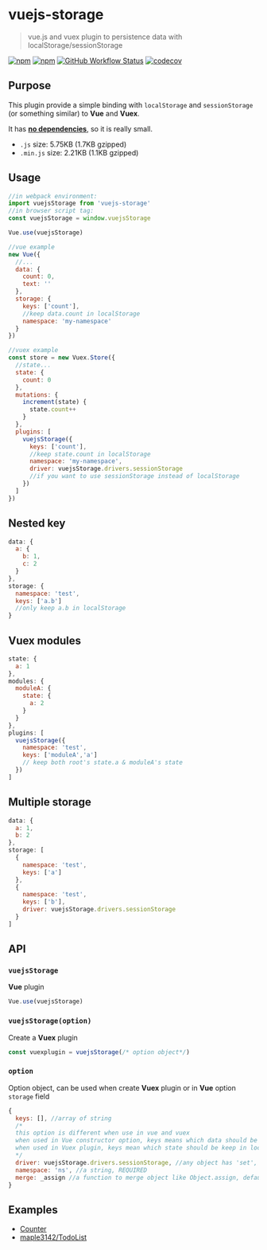# vuejs-storage

> vue.js and vuex plugin to persistence data with localStorage/sessionStorage

[![npm](https://img.shields.io/npm/v/vuejs-storage.svg?style=flat-square)](https://www.npmjs.com/package/vuejs-storage)
[![npm](https://img.shields.io/npm/dm/vuejs-storage?style=flat-square)](https://www.npmjs.com/package/vuejs-storage)
[![GitHub Workflow Status](https://img.shields.io/github/workflow/status/maple3142/vuejs-storage/Node.js%20CI?style=flat-square)](https://github.com/maple3142/vuejs-storage/actions?query=workflow%3A%22Node.js+CI%22)
[![codecov](https://img.shields.io/codecov/c/github/maple3142/vuejs-storage.svg?style=flat-square)](https://codecov.io/gh/maple3142/vuejs-storage)


## Purpose

This plugin provide a simple binding with `localStorage` and `sessionStorage` (or something similar) to **Vue** and **Vuex**.

It has **[no dependencies](https://www.npmjs.com/package/vuejs-storage?activeTab=dependencies)**, so it is really small.

* `.js` size: 5.75KB (1.7KB gzipped)
* `.min.js` size: 2.21KB (1.1KB gzipped)

## Usage

```js
//in webpack environment:
import vuejsStorage from 'vuejs-storage'
//in browser script tag:
const vuejsStorage = window.vuejsStorage

Vue.use(vuejsStorage)

//vue example
new Vue({
  //...
  data: {
    count: 0,
    text: ''
  },
  storage: {
    keys: ['count'],
    //keep data.count in localStorage
    namespace: 'my-namespace'
  }
})

//vuex example
const store = new Vuex.Store({
  //state...
  state: {
    count: 0
  },
  mutations: {
    increment(state) {
      state.count++
    }
  },
  plugins: [
    vuejsStorage({
      keys: ['count'],
      //keep state.count in localStorage
      namespace: 'my-namespace',
      driver: vuejsStorage.drivers.sessionStorage
      //if you want to use sessionStorage instead of localStorage
    })
  ]
})
```

## Nested key

```javascript
data: {
  a: {
    b: 1,
    c: 2
  }
},
storage: {
  namespace: 'test',
  keys: ['a.b']
  //only keep a.b in localStorage
}
```

## Vuex modules

```javascript
state: {
  a: 1
},
modules: {
  moduleA: {
    state: {
      a: 2
    }
  }
},
plugins: [
  vuejsStorage({
    namespace: 'test',
    keys: ['moduleA','a']
    // keep both root's state.a & moduleA's state
  })
]
```

## Multiple storage

```javascript
data: {
  a: 1,
  b: 2
},
storage: [
  {
    namespace: 'test',
    keys: ['a']
  },
  {
    namespace: 'test',
    keys: ['b'],
    driver: vuejsStorage.drivers.sessionStorage
  }
]
```

## API

### `vuejsStorage`

**Vue** plugin

```javascript
Vue.use(vuejsStorage)
```

### `vuejsStorage(option)`

Create a **Vuex** plugin

```javascript
const vuexplugin = vuejsStorage(/* option object*/)
```

### `option`

Option object, can be used when create **Vuex** plugin or in **Vue** option `storage` field

```javascript
{
  keys: [], //array of string
  /*
  this option is different when use in vue and vuex
  when used in Vue constructor option, keys means which data should be keep in localStorage
  when used in Vuex plugin, keys mean which state should be keep in localStorage
  */
  driver: vuejsStorage.drivers.sessionStorage, //any object has 'set','get','has' api, default: vuejsStorage.drivers.localStorage
  namespace: 'ns', //a string, REQUIRED
  merge: _assign //a function to merge object like Object.assign, default: internal implementation(src/assign.ts)
}
```

## Examples

* [Counter](https://rawgit.com/maple3142/vuejs-storage/master/example.html)
* [maple3142/TodoList](https://github.com/maple3142/TodoList)
